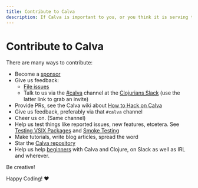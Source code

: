 ```yaml
---
title: Contribute to Calva
description: If Calva is important to you, or you think it is serving the Clojure community well, please consider contributing
---
```


# Contribute to Calva

There are many ways to contribute:

* Become a [sponsor](sponsors.md)
* Give us feedback:
  * [File issues](https://github.com/BetterThanTomorrow/calva/issues)
  * Talk to us via the [#calva](https://clojurians.slack.com/messages/calva/) channel at the [Clojurians Slack](http://clojurians.net) (use the latter link to grab an invite)
* Provide PRs, see the Calva wiki about [How to Hack on Calva](https://github.com/BetterThanTomorrow/calva/wiki/How-to-Hack-on-Calva)
* Give us feedback, preferably via that `#calva` channel
* Cheer us on. (Same channel)
* Help us test things like reported issues, new features, etcetera. See [Testing VSIX Packages](https://github.com/BetterThanTomorrow/calva/wiki/Testing-VSIX-Packages) and [Smoke Testing](https://github.com/BetterThanTomorrow/calva/wiki/Smoke-Testing)
* Make tutorials, write blog articles, spread the word
* Star the [Calva repository](https://github.com/BetterThanTomorrow/calva)
* Help us help [beginners](get-started-with-clojure.md) with Calva and Clojure, on Slack as well as IRL and wherever.

Be creative!

Happy Coding! ❤️
